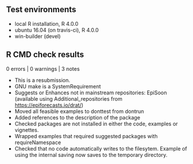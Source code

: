 ## Test environments
* local R installation, R 4.0.0
* ubuntu 16.04 (on travis-ci), R 4.0.0
* win-builder (devel)

## R CMD check results

0 errors | 0 warnings | 3 notes

* This is a resubmission.
* GNU make is a SystemRequirement
* Suggests or Enhances not in mainstream repositories: EpiSoon (available using Additional_repositories from https://epiforecasts.io/drat/)
* Moved all feasible examples to donttest from dontrun
* Added references to the description of the package
* Checked packages are not installed in either the code, examples or vignettes.
* Wrapped examples that required suggested packages with requireNamespace
* Checked that no code automatically writes to the filesytem. Example of using the internal saving now saves to the temporary directory.
